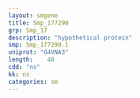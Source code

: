 ```yaml
---
layout: smgene
title: Smp_177290
grp: Smp_17
description: "hypothetical protein"
smp: Smp_177290.1
uniprot: "G4VNA3"
length:    48
cdd: "ns"
kk: ns
categories: sm
---
```

